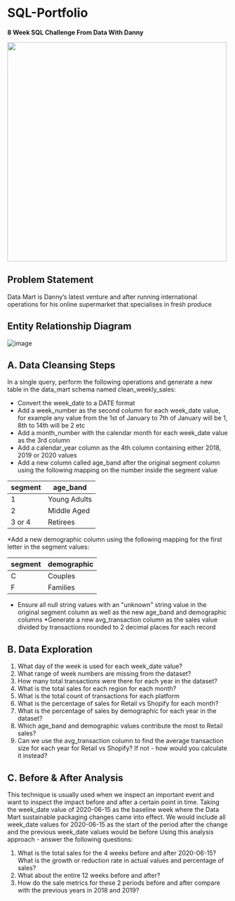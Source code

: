 # SQL-Portfolio

**8 Week SQL Challenge From Data With Danny**

<image src="https://user-images.githubusercontent.com/106369674/204485840-ef1d3682-f68f-466c-91a8-0a68d107b00b.png" width = 500>

  
## **Problem Statement**

Data Mart is Danny’s latest venture and after running international operations for his online supermarket that specialises in fresh produce

## **Entity Relationship Diagram**
  
  ![image](https://user-images.githubusercontent.com/106369674/204485917-300c3428-deda-4f29-8b87-cf852b97be09.png)

## A. Data Cleansing Steps

In a single query, perform the following operations and generate a new table in the data_mart schema named clean_weekly_sales:

* Convert the week_date to a DATE format
* Add a week_number as the second column for each week_date value, for example any value from the 1st of January to 7th of January will be 1, 8th to 14th will be 2 etc
* Add a month_number with the calendar month for each week_date value as the 3rd column
* Add a calendar_year column as the 4th column containing either 2018, 2019 or 2020 values
* Add a new column called age_band after the original segment column using the following mapping on the number inside the segment value

|segment|age_band|
|------|--------|
|1|Young Adults|
|2|Middle Aged|
|3 or 4|Retirees|

*Add a new demographic column using the following mapping for the first letter in the segment values:

|segment|demographic|
|-------|----------|
|C|Couples|
|F|Families|

* Ensure all null string values with an "unknown" string value in the original segment column as well as the new age_band and demographic columns
*Generate a new avg_transaction column as the sales value divided by transactions rounded to 2 decimal places for each record

## B. Data Exploration

1. What day of the week is used for each week_date value?
2. What range of week numbers are missing from the dataset?
3. How many total transactions were there for each year in the dataset?
4. What is the total sales for each region for each month?
5. What is the total count of transactions for each platform
6. What is the percentage of sales for Retail vs Shopify for each month?
7. What is the percentage of sales by demographic for each year in the dataset?
8. Which age_band and demographic values contribute the most to Retail sales?
9. Can we use the avg_transaction column to find the average transaction size for each year for Retail vs Shopify? If not - how would you calculate it instead?

## C. Before & After Analysis

This technique is usually used when we inspect an important event and want to inspect the impact before and after a certain point in time.
Taking the week_date value of 2020-06-15 as the baseline week where the Data Mart sustainable packaging changes came into effect.
We would include all week_date values for 2020-06-15 as the start of the period after the change and the previous week_date values would be before
Using this analysis approach - answer the following questions:

1. What is the total sales for the 4 weeks before and after 2020-06-15? What is the growth or reduction rate in actual values and percentage of sales?
2. What about the entire 12 weeks before and after?
3. How do the sale metrics for these 2 periods before and after compare with the previous years in 2018 and 2019?

